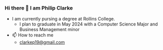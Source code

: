 ### Hi there 👋 I am Philip Clarke

* I am currently pursing a degree at Rollins College.
   * I plan to graduate in May 2024 with a Computer Science Major and Business Management minor
* 📫 How to reach me
   * [clarkep19@gmail.com](mailto:clarkep19@gmail.com)

<!--
**PhilipClarke1/PhilipClarke1** is a ✨ _special_ ✨ repository because its `README.md` (this file) appears on your GitHub profile.

Here are some ideas to get you started:

- 🔭 I’m currently working on ...
- 🌱 I’m currently learning ...
- 👯 I’m looking to collaborate on ...
- 🤔 I’m looking for help with ...
- 💬 Ask me about ...
- 📫 How to reach me: ...
- 😄 Pronouns: ...
- ⚡ Fun fact: ...
-->
